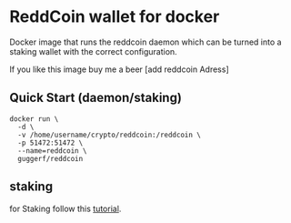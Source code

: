 # ReddCoin wallet for docker

Docker image that runs the reddcoin daemon which can be turned into a staking wallet with the correct configuration.

If you like this image buy me a beer [add reddcoin Adress]

## Quick Start (daemon/staking)

```text
docker run \
  -d \
  -v /home/username/crypto/reddcoin:/reddcoin \
  -p 51472:51472 \
  --name=reddcoin \
  guggerf/reddcoin
```

## staking

for Staking follow this [tutorial](https://steemit.com/reddcoin/@shaunmza/beginners-guide-to-staking-with-reddcoin).
